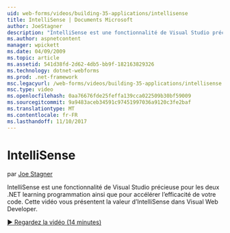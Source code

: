 ```yaml
---
uid: web-forms/videos/building-35-applications/intellisense
title: IntelliSense | Documents Microsoft
author: JoeStagner
description: "IntelliSense est une fonctionnalité de Visual Studio précieuse pour les deux .NET learning programmation ainsi que pour accélérer l’efficacité de votre code. Cette vidéo présente..."
ms.author: aspnetcontent
manager: wpickett
ms.date: 04/09/2009
ms.topic: article
ms.assetid: 541d38fd-2d62-4db5-bb9f-182163829326
ms.technology: dotnet-webforms
ms.prod: .net-framework
msc.legacyurl: /web-forms/videos/building-35-applications/intellisense
msc.type: video
ms.openlocfilehash: 0aa76676fde25feffa139cca022509b30bf59009
ms.sourcegitcommit: 9a9483aceb34591c97451997036a9120c3fe2baf
ms.translationtype: MT
ms.contentlocale: fr-FR
ms.lasthandoff: 11/10/2017
---
```

<a name="intellisense"></a>IntelliSense
====================
par [Joe Stagner](https://github.com/JoeStagner)

IntelliSense est une fonctionnalité de Visual Studio précieuse pour les deux .NET learning programmation ainsi que pour accélérer l’efficacité de votre code. Cette vidéo vous présentent la valeur d’IntelliSense dans Visual Web Developer.

[&#9654; Regardez la vidéo (14 minutes)](https://channel9.msdn.com/Blogs/ASP-NET-Site-Videos/intellisense)
